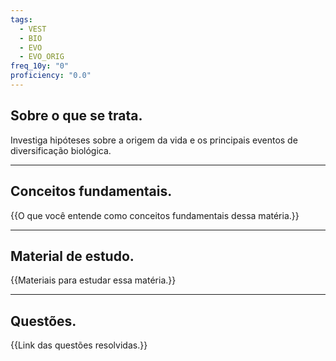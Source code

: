 ```yaml
---
tags:
  - VEST
  - BIO
  - EVO
  - EVO_ORIG
freq_10y: "0"
proficiency: "0.0"
---
```

## Sobre o que se trata.

Investiga hipóteses sobre a origem da vida e os principais eventos de diversificação biológica.

--- 
## Conceitos fundamentais.

{{O que você entende como conceitos fundamentais dessa matéria.}}

---
## Material de estudo.

{{Materiais para estudar essa matéria.}}

--- 
## Questões.

{{Link das questões resolvidas.}}